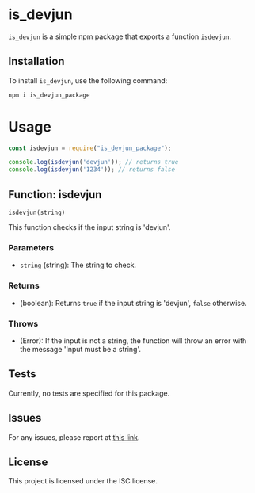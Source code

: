 # is_devjun

`is_devjun` is a simple npm package that exports a function `isdevjun`.

## Installation

To install `is_devjun`, use the following command:

```bash
npm i is_devjun_package
```
# Usage

```js
const isdevjun = require("is_devjun_package"); 

console.log(isdevjun('devjun')); // returns true
console.log(isdevjun('1234')); // returns false
```

## Function: isdevjun

`isdevjun(string)`

This function checks if the input string is 'devjun'.

### Parameters

- `string` (string): The string to check.

### Returns

- (boolean): Returns `true` if the input string is 'devjun', `false` otherwise.

### Throws

- (Error): If the input is not a string, the function will throw an error with the message 'Input must be a string'.

## Tests

Currently, no tests are specified for this package.

## Issues

For any issues, please report at [this link](https://github.com/jun447/package/issues).

## License

This project is licensed under the ISC license.
